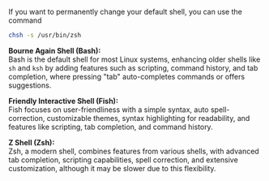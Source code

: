  If you want to permanently change your default shell, you can use the command
```bash
chsh -s /usr/bin/zsh
```
**Bourne Again Shell (Bash):**  
Bash is the default shell for most Linux systems, enhancing older shells like `sh` and `ksh` by adding features such as scripting, command history, and tab completion, where pressing "tab" auto-completes commands or offers suggestions.

**Friendly Interactive Shell (Fish):**  
Fish focuses on user-friendliness with a simple syntax, auto spell-correction, customizable themes, syntax highlighting for readability, and features like scripting, tab completion, and command history.

**Z Shell (Zsh):**  
Zsh, a modern shell, combines features from various shells, with advanced tab completion, scripting capabilities, spell correction, and extensive customization, although it may be slower due to this flexibility.